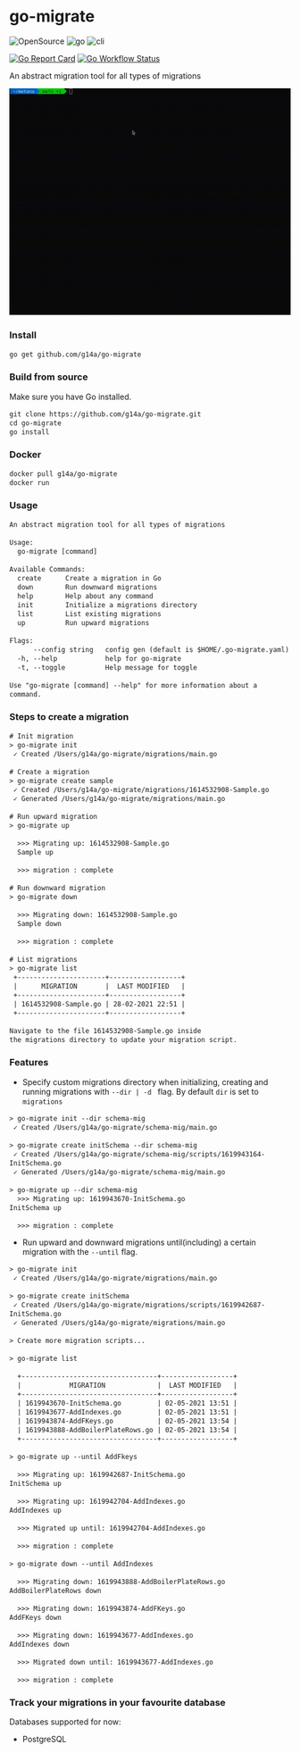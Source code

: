 # go-migrate

![OpenSource](https://img.shields.io/badge/Open%20Source-000000?style=for-the-badge&logo=github)
![go](https://img.shields.io/badge/-Written%20In%20Go-00add8?style=for-the-badge&logo=Go&logoColor=ffffff)
![cli](https://img.shields.io/badge/-Build%20for%20CLI-000000?style=for-the-badge&logo=Powershell&logoColor=ffffff)

[![Go Report Card](https://goreportcard.com/badge/github.com/g14a/go-migrate)](https://goreportcard.com/report/github.com/g14a/go-migrate)
[![Go Workflow Status](https://github.com/g14a/go-migrate/workflows/Go/badge.svg)](https://github.com/g14a/go-migrate/workflows/Go/badge.svg)

An abstract migration tool for all types of migrations

![demo.gif](https://github.com/g14a/go-migrate/blob/main/demo.gif)

### Install

```shell
go get github.com/g14a/go-migrate
```

### Build from source
Make sure you have Go installed.
```shell
git clone https://github.com/g14a/go-migrate.git
cd go-migrate
go install
```

### Docker
```shell
docker pull g14a/go-migrate
docker run 
```

### Usage
```shell
An abstract migration tool for all types of migrations

Usage:
  go-migrate [command]

Available Commands:
  create      Create a migration in Go
  down        Run downward migrations
  help        Help about any command
  init        Initialize a migrations directory
  list        List existing migrations
  up          Run upward migrations

Flags:
      --config string   config gen (default is $HOME/.go-migrate.yaml)
  -h, --help            help for go-migrate
  -t, --toggle          Help message for toggle

Use "go-migrate [command] --help" for more information about a command.
```

### Steps to create a migration

```shell
# Init migration
> go-migrate init
 ✓ Created /Users/g14a/go-migrate/migrations/main.go

# Create a migration
> go-migrate create sample
 ✓ Created /Users/g14a/go-migrate/migrations/1614532908-Sample.go
 ✓ Generated /Users/g14a/go-migrate/migrations/main.go
 
# Run upward migration
> go-migrate up

  >>> Migrating up: 1614532908-Sample.go
  Sample up

  >>> migration : complete

# Run downward migration
> go-migrate down
  
  >>> Migrating down: 1614532908-Sample.go
  Sample down

  >>> migration : complete

# List migrations
> go-migrate list
 +----------------------+------------------+
 |      MIGRATION       |  LAST MODIFIED   |
 +----------------------+------------------+
 | 1614532908-Sample.go | 28-02-2021 22:51 |
 +----------------------+------------------+

Navigate to the file 1614532908-Sample.go inside
the migrations directory to update your migration script.
```

### Features

* Specify custom migrations directory when initializing, creating and running migrations with ```--dir | -d ``` flag. By default ```dir``` is set to ```migrations```

```shell
> go-migrate init --dir schema-mig
 ✓ Created /Users/g14a/go-migrate/schema-mig/main.go

> go-migrate create initSchema --dir schema-mig
 ✓ Created /Users/g14a/go-migrate/schema-mig/scripts/1619943164-InitSchema.go
 ✓ Generated /Users/g14a/go-migrate/schema-mig/main.go
 
> go-migrate up --dir schema-mig
  >>> Migrating up: 1619943670-InitSchema.go
InitSchema up

  >>> migration : complete
```

* Run upward and downward migrations until(including) a certain migration with the ```--until``` flag.

```shell
> go-migrate init                                                                              
 ✓ Created /Users/g14a/go-migrate/migrations/main.go

> go-migrate create initSchema                                                                
 ✓ Created /Users/g14a/go-migrate/migrations/scripts/1619942687-InitSchema.go
 ✓ Generated /Users/g14a/go-migrate/migrations/main.go
 
> Create more migration scripts...

> go-migrate list

  +----------------------------------+------------------+
  |            MIGRATION             |  LAST MODIFIED   |
  +----------------------------------+------------------+
  | 1619943670-InitSchema.go         | 02-05-2021 13:51 |
  | 1619943677-AddIndexes.go         | 02-05-2021 13:51 |
  | 1619943874-AddFKeys.go           | 02-05-2021 13:54 |
  | 1619943888-AddBoilerPlateRows.go | 02-05-2021 13:54 |
  +----------------------------------+------------------+

> go-migrate up --until AddFkeys                                                                

  >>> Migrating up: 1619942687-InitSchema.go
InitSchema up

  >>> Migrating up: 1619942704-AddIndexes.go
AddIndexes up

  >>> Migrated up until: 1619942704-AddIndexes.go

  >>> migration : complete

> go-migrate down --until AddIndexes
  
  >>> Migrating down: 1619943888-AddBoilerPlateRows.go
AddBoilerPlateRows down

  >>> Migrating down: 1619943874-AddFKeys.go
AddFKeys down

  >>> Migrating down: 1619943677-AddIndexes.go
AddIndexes down

  >>> Migrated down until: 1619943677-AddIndexes.go

  >>> migration : complete
```

### Track your migrations in your favourite database

Databases supported for now:
* PostgreSQL
